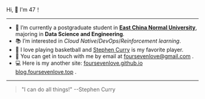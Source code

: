 <p>Hi, 👋  I'm 47！

---

- 🏫 I’m currently a postgraduate student in **<a href="https://www.ecnu.edu.cn/">East China Normal University</a>**, majoring in **Data Science and Engineering**.
- 📚 I’m interested in  *Cloud Native*/*DevOps*/*Reinforcement learning*.
- 🏀 I love playing basketball and [Stephen Curry](https://en.wikipedia.org/wiki/Stephen_Curry) is my favorite player.
- 📮 You can get in touch with me by email at [foursevenlove@gmail.com](mailto:foursevenlove@gmail.com) .
- 💻 Here is my another site: [foursevenlove.github.io](foursevenlove.github.io)  [blog.foursevenlove.top](http://blog.foursevenlove.top) .

---

> "I can do all things!"  --Stephen Curry
